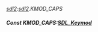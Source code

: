 _[sdl2](../../modules/sdl2/sdl2-module.md):[sdl2](../../modules/sdl2/sdl2-module.md).KMOD\_CAPS_
##### Const KMOD\_CAPS:[SDL_Keymod](../../modules/sdl2/sdl2-sdl_keymod.md)
